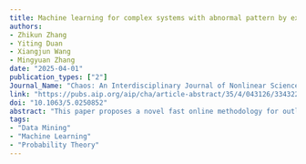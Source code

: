 ```yaml
---
title: Machine learning for complex systems with abnormal pattern by exception maximization outlier detection
authors:
- Zhikun Zhang
- Yiting Duan
- Xiangjun Wang
- Mingyuan Zhang
date: "2025-04-01"
publication_types: ["2"]
Journal_Name: "Chaos: An Interdisciplinary Journal of Nonlinear Science"
link: "https://pubs.aip.org/aip/cha/article-abstract/35/4/043126/3343223/Machine-learning-for-complex-systems-with-abnormal?redirectedFrom=fulltext"
doi: "10.1063/5.0250852"
abstract: "This paper proposes a novel fast online methodology for outlier detection called the exception maximization outlier detection (EMOD) algorithm, which employs probabilistic models and statistical algorithms to detect abnormal patterns from the outputs of complex systems. The EMOD is based on a two-state Gaussian mixture model and demonstrates strong performance in probability anomaly detection working on real-time raw data rather than using special prior distribution information. We confirm this using the synthetic data from two numerical cases. For the real-world data, we have detected the short-circuit pattern of the circuit system using EMOD by the current and voltage output of a three-phase inverter. The EMOD also found an abnormal period due to COVID-19 in the insured unemployment data of 53 regions in the United States from 2000 to 2024. The application of EMOD to these two real-life datasets demonstrated the effectiveness and accuracy of our algorithm."
tags:
- "Data Mining"
- "Machine Learning"
- "Probability Theory"
---
```

